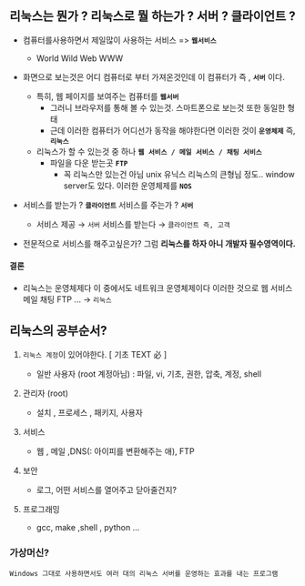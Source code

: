 ## 리눅스는 뭔가 ? 리눅스로 뭘 하는가 ? 서버 ? 클라이언트 ?

- 컴퓨터를사용하면서 제일많이 사용하는 서비스 => **`웹서비스`**
  - World Wild Web WWW
- 화면으로 보는것은 어디 컴퓨터로 부터 가져온것인데 이 컴퓨터가 즉 , **`서버`** 이다.
  - 특히, 웹 페이지를 보여주는 컴퓨터를 **`웹서버`**
    - 그러니 브라우저를 통해 볼 수 있는것. 스마트폰으로 보는것 또한 동일한 형태
    - 근데 이러한 컴퓨터가 어디선가 동작을 해야한다면 이러한 것이 **`운영체제`** 즉, **`리눅스`**
  - 리눅스가 할 수 있는것 중 하나 **`웹 서비스 / 메일 서비스 / 채팅 서비스`**
    - 파일을 다운 받는곳 **`FTP`**
      - 꼭 리눅스만 있는건 아님 unix 유닉스 리눅스의 큰형님 정도.. window server도 있다. 이러한 운영체제를 **`NOS`**
- 서비스를 받는가 ? **`클라이언트`** 서비스를 주는가 ? **`서버`**

  - 서비스 제공 → `서버` 서비스를 받는다 → `클라이언트 즉, 고객`

- 전문적으로 서비스를 해주고싶은가? 그럼 **리눅스를 하자 아니 개발자 필수영역이다.**

#### 결론

- 리눅스는 운영체제다 이 중에서도 네트워크 운영체제이다 이러한 것으로 웹 서비스 메일 채팅 FTP ... → `리눅스`

## 리눅스의 공부순서?

1. `리눅스 계정`이 있어야한다. [ 기초 TEXT 必 ]

   - 일반 사용자 (root 계정아님) : 파일, vi, 기초, 권한, 압축, 계정, shell

2. 관리자 (root)

   - 설치 , 프로세스 , 패키지, 사용자

3. 서비스

   - 웹 , 메일 ,DNS(: 아이피를 변환해주는 애), FTP

4. 보안

   - 로그, 어떤 서비스를 열어주고 닫아줄건지?

5. 프로그래밍

   - gcc, make ,shell , python ...

### 가상머신?

    Windows 그대로 사용하면서도 여러 대의 리눅스 서버를 운영하는 효과를 내는 프로그램
